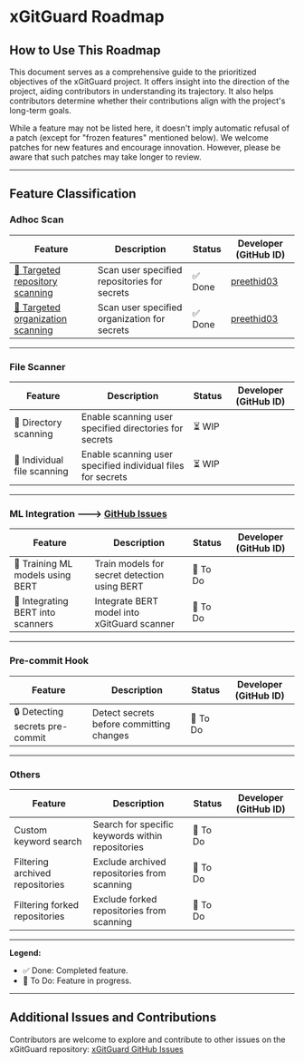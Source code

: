 
# xGitGuard Roadmap

## How to Use This Roadmap
This document serves as a comprehensive guide to the prioritized objectives of the xGitGuard project. It offers insight into the direction of the project, aiding contributors in understanding its trajectory. It also helps contributors determine whether their contributions align with the project's long-term goals.

While a feature may not be listed here, it doesn't imply automatic refusal of a patch (except for "frozen features" mentioned below). We welcome patches for new features and encourage innovation. However, please be aware that such patches may take longer to review.

---

## Feature Classification

### Adhoc Scan
| Feature                          | Description                                      | Status    | Developer (GitHub ID)        |
|----------------------------------|--------------------------------------------------|-----------|------------------------------|
| [🎯 Targeted repository scanning](https://github.com/Comcast/xGitGuard/issues/24) | Scan user specified repositories for secrets     | ✅ Done   | [preethid03](https://github.com/preethid03) |
| [🎯 Targeted organization scanning](https://github.com/Comcast/xGitGuard/issues/24) | Scan user specified organization for secrets     | ✅ Done   | [preethid03](https://github.com/preethid03) |

---

### File Scanner

| Feature                   | Description                                             | Status | Developer (GitHub ID) |
|---------------------------|---------------------------------------------------------|--------|-----------------------|
| 📁 Directory scanning        | Enable scanning user specified directories for secrets                     | ⏳ WIP  | [](https://github.com/developer6) |
| 📁 Individual file scanning  | Enable scanning user specified individual files for secrets                | ⏳ WIP  | [](https://github.com/developer7) |



---

### ML Integration ---> [GitHub Issues](https://github.com/Comcast/xGitGuard/issues/32)
| Feature                          | Description                                      | Status    | Developer (GitHub ID)        |
|----------------------------------|--------------------------------------------------|-----------|------------------------------|
| 🤖 Training ML models using BERT  | Train models for secret detection using BERT    | 🚧 To Do  | [](https://github.com/developer8) |
| 🤖 Integrating BERT into scanners | Integrate BERT model into xGitGuard scanner     | 🚧 To Do  | [](https://github.com/developer9) |

---

### Pre-commit Hook
| Feature                          | Description                                      | Status    | Developer (GitHub ID)        |
|----------------------------------|--------------------------------------------------|-----------|------------------------------|
| 🔒 Detecting secrets pre-commit| Detect secrets before committing changes   | 🚧 To Do  | [](https://github.com/) |


---

### Others
| Feature                          | Description                                      | Status    | Developer (GitHub ID)        |
|----------------------------------|--------------------------------------------------|-----------|------------------------------|
| Custom keyword search          | Search for specific keywords within repositories| 🚧 To Do  | [](https://github.com/developer8) |
| Filtering archived repositories | Exclude archived repositories from scanning    | 🚧 To Do  | [](https://github.com/developer8) |
| Filtering forked repositories   | Exclude forked repositories from scanning      | 🚧 To Do  | [](https://github.com/developer8) |

---


**Legend:**
- ✅ Done: Completed feature.
- 🚧 To Do: Feature in progress.

---

## Additional Issues and Contributions

Contributors are welcome to explore and contribute to other issues on the xGitGuard repository: [xGitGuard GitHub Issues](https://github.com/Comcast/xGitGuard/issues)

